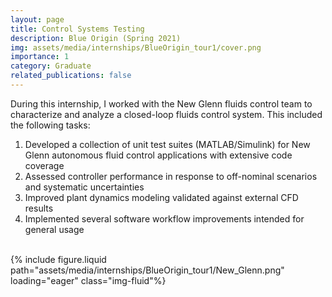 ```yaml
---
layout: page
title: Control Systems Testing
description: Blue Origin (Spring 2021)
img: assets/media/internships/BlueOrigin_tour1/cover.png
importance: 1
category: Graduate
related_publications: false
---
```


During this internship, I worked with the New Glenn fluids control team to characterize and analyze a closed-loop fluids control system. This included the following tasks:
<ol>
    <li> Developed a collection of unit test suites (MATLAB/Simulink) for New Glenn autonomous fluid control applications with extensive code coverage </li>
    <li> Assessed controller performance in response to off-nominal scenarios and systematic uncertainties </li>
    <li> Improved plant dynamics modeling validated against external CFD results </li>
    <li> Implemented several software workflow improvements intended for general usage </li>
</ol>

<div class="row">
    <div class="col-sm-1 mt-3 mt-md-0">&nbsp;</div> <!-- empty space -->
    <div class="col-sm-8 mt-3 mt-md-0">
        {% include figure.liquid 
            path="assets/media/internships/BlueOrigin_tour1/New_Glenn.png"
            loading="eager" class="img-fluid"%}
    </div>
    <div class="col-sm-1 mt-3 mt-md-0">&nbsp;</div> <!-- empty space -->
</div>